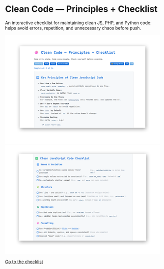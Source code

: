 # Clean Code — Principles + Checklist

An interactive checklist for maintaining clean JS, PHP, and Python code: helps avoid errors, repetition, and unnecessary chaos before push.

<img src="images/img-1.png" width="800px" alt="img">
<img src="images/img-2.png" width="800px" alt="img">

 [Go to the checklist](https://ovcharovcoder.github.io/clean-code-checklist)
